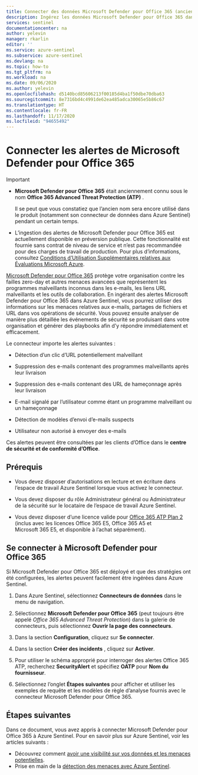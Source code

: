 ```yaml
---
title: Connecter des données Microsoft Defender pour Office 365 (anciennement Office 365 ATP) à Azure Sentinel | Microsoft Docs
description: Ingérez les données Microsoft Defender pour Office 365 dans Azure Sentinel pour gagner en visibilité et créer des scénarios de réponse automatisée.
services: sentinel
documentationcenter: na
author: yelevin
manager: rkarlin
editor: ''
ms.service: azure-sentinel
ms.subservice: azure-sentinel
ms.devlang: na
ms.topic: how-to
ms.tgt_pltfrm: na
ms.workload: na
ms.date: 09/06/2020
ms.author: yelevin
ms.openlocfilehash: d5140bcd85606213f00185d4ba1f50dbe70dba63
ms.sourcegitcommit: 8e7316bd4c4991de62ea485adca30065e5b86c67
ms.translationtype: HT
ms.contentlocale: fr-FR
ms.lasthandoff: 11/17/2020
ms.locfileid: "94655492"
---
```

# <a name="connect-alerts-from-microsoft-defender-for-office-365"></a>Connecter les alertes de Microsoft Defender pour Office 365 

> [!IMPORTANT]
>
> - **Microsoft Defender pour Office 365** était anciennement connu sous le nom **Office 365 Advanced Threat Protection (ATP)** .
>
>     Il se peut que vous constatiez que l’ancien nom sera encore utilisé dans le produit (notamment son connecteur de données dans Azure Sentinel) pendant un certain temps.
>
> - L’ingestion des alertes de Microsoft Defender pour Office 365 est actuellement disponible en préversion publique. Cette fonctionnalité est fournie sans contrat de niveau de service et n’est pas recommandée pour des charges de travail de production. Pour plus d’informations, consultez [Conditions d’Utilisation Supplémentaires relatives aux Évaluations Microsoft Azure](https://azure.microsoft.com/support/legal/preview-supplemental-terms/).
 
[Microsoft Defender pour Office 365](/office365/servicedescriptions/office-365-advanced-threat-protection-service-description) protège votre organisation contre les failles zero-day et autres menaces avancées que représentent les programmes malveillants inconnus dans les e-mails, les liens URL malveillants et les outils de collaboration. En ingérant des alertes Microsoft Defender pour Office 365 dans Azure Sentinel, vous pourrez utiliser des informations sur les menaces relatives aux e-mails, partages de fichiers et URL dans vos opérations de sécurité. Vous pouvez ensuite analyser de manière plus détaillée les événements de sécurité se produisant dans votre organisation et générer des playbooks afin d’y répondre immédiatement et efficacement.

Le connecteur importe les alertes suivantes :

- Détection d’un clic d’URL potentiellement malveillant 

- Suppression des e-mails contenant des programmes malveillants après leur livraison

- Suppression des e-mails contenant des URL de hameçonnage après leur livraison 

- E-mail signalé par l’utilisateur comme étant un programme malveillant ou un hameçonnage 

- Détection de modèles d’envoi d’e-mails suspects 

- Utilisateur non autorisé à envoyer des e-mails 

Ces alertes peuvent être consultées par les clients d’Office dans le **centre de sécurité et de conformité d’Office**.

## <a name="prerequisites"></a>Prérequis

- Vous devez disposer d’autorisations en lecture et en écriture dans l’espace de travail Azure Sentinel lorsque vous activez le connecteur.

- Vous devez disposer du rôle Administrateur général ou Administrateur de la sécurité sur le locataire de l’espace de travail Azure Sentinel.

- Vous devez disposer d’une licence valide pour [Office 365 ATP Plan 2](/microsoft-365/security/office-365-security/office-365-atp#office-365-atp-plan-1-and-plan-2) (inclus avec les licences Office 365 E5, Office 365 A5 et Microsoft 365 E5, et disponible à l’achat séparément). 

## <a name="connect-to-microsoft-defender-for-office-365"></a>Se connecter à Microsoft Defender pour Office 365

Si Microsoft Defender pour Office 365 est déployé et que des stratégies ont été configurées, les alertes peuvent facilement être ingérées dans Azure Sentinel.

1. Dans Azure Sentinel, sélectionnez **Connecteurs de données** dans le menu de navigation.

1. Sélectionnez **Microsoft Defender pour Office 365** (peut toujours être appelé *Office 365 Advanced Threat Protection*) dans la galerie de connecteurs, puis sélectionnez **Ouvrir la page des connecteurs**.

1. Dans la section **Configuration**, cliquez sur **Se connecter**. 

1. Dans la section **Créer des incidents** , cliquez sur **Activer**.

1. Pour utiliser le schéma approprié pour interroger des alertes Office 365 ATP, recherchez **SecurityAlert** et spécifiez **OATP** pour **Nom du fournisseur**.

1. Sélectionnez l’onglet **Étapes suivantes** pour afficher et utiliser les exemples de requête et les modèles de règle d’analyse fournis avec le connecteur Microsoft Defender pour Office 365.

## <a name="next-steps"></a>Étapes suivantes

Dans ce document, vous avez appris à connecter Microsoft Defender pour Office 365 à Azure Sentinel. Pour en savoir plus sur Azure Sentinel, voir les articles suivants :
- Découvrez comment [avoir une visibilité sur vos données et les menaces potentielles](quickstart-get-visibility.md).
- Prise en main de la [détection des menaces avec Azure Sentinel](./tutorial-detect-threats-built-in.md).
